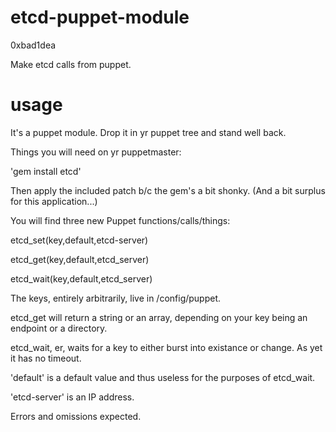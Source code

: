etcd-puppet-module
==================

0xbad1dea

Make etcd calls from puppet.

usage
=====

It's a puppet module. Drop it in yr puppet tree and stand well back.

Things you will need on yr puppetmaster:

'gem install etcd'

Then apply the included patch b/c the gem's a bit shonky.
(And a bit surplus for this application...)

You will find three new Puppet functions/calls/things:

etcd_set(key,default,etcd-server)

etcd_get(key,default,etcd_server)

etcd_wait(key,default,etcd_server)

The keys, entirely arbitrarily, live in /config/puppet.

etcd_get will return a string or an array, depending on your key being an endpoint or a directory.

etcd_wait, er, waits for a key to either burst into existance or change. As yet it has no timeout.

'default' is a default value and thus useless for the purposes of etcd_wait.

'etcd-server' is an IP address.

Errors and omissions expected.
